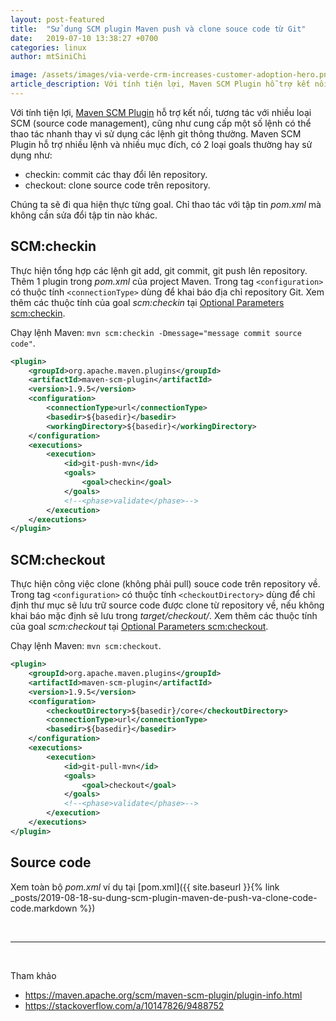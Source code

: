 ```yaml
---
layout: post-featured
title:  "Sử dụng SCM plugin Maven push và clone souce code từ Git"
date:   2019-07-10 13:38:27 +0700
categories: linux
author: mtSiniChi

image: /assets/images/via-verde-crm-increases-customer-adoption-hero.png
article_description: Với tính tiện lợi, Maven SCM Plugin hỗ trợ kết nối, tương tác với nhiều loại SCM (source code management), cũng như cung cấp một số lệnh có thể thao tác nhanh thay vì sử dụng các lệnh git thông thường.
---
```


Với tính tiện lợi, [Maven SCM Plugin][2] hỗ trợ kết nối, tương tác với nhiều loại SCM (source code management), cũng như cung cấp một số lệnh có thể thao tác nhanh thay vì sử dụng các lệnh git thông thường. Maven SCM Plugin hỗ trợ nhiều lệnh và nhiều mục đích, có 2 loại goals thường hay sử dụng như:

- checkin: commit các thay đổi lên repository.
- checkout: clone source code trên repository.

Chúng ta sẽ đi qua hiện thực từng goal. Chỉ thao tác với tập tin *pom.xml* mà không cần sửa đổi tập tin nào khác.

## SCM:checkin

Thực hiện tổng hợp các lệnh git add, git commit, git push lên repository. Thêm 1 plugin trong *pom.xml* của project Maven. Trong tag `<configuration>` có thuộc tính `<connectionType>` dùng để khai báo địa chỉ repository Git. Xem thêm các thuộc tính của goal *scm:checkin* tại [Optional Parameters scm:checkin][3].

Chạy lệnh Maven: `mvn scm:checkin -Dmessage="message commit source code"`.

```xml
<plugin>
    <groupId>org.apache.maven.plugins</groupId>
    <artifactId>maven-scm-plugin</artifactId>
    <version>1.9.5</version>
    <configuration>
        <connectionType>url</connectionType>
        <basedir>${basedir}</basedir>
        <workingDirectory>${basedir}</workingDirectory>
    </configuration>
    <executions>
        <execution>
            <id>git-push-mvn</id>
            <goals>
                <goal>checkin</goal>
            </goals>
            <!--<phase>validate</phase>-->
        </execution>
    </executions>
</plugin>
```

## SCM:checkout

Thực hiện công việc clone (không phải pull) souce code trên repository về. Trong tag `<configuration>` có thuộc tính `<checkoutDirectory>` dùng để chỉ định thư mục sẽ lưu trữ source code được clone từ repository về, nếu không khai báo mặc định sẽ lưu trong *target/checkout/*. Xem thêm các thuộc tính của goal *scm:checkout* tại [Optional Parameters scm:checkout][4].

Chạy lệnh Maven: `mvn scm:checkout`.

```xml
<plugin>
    <groupId>org.apache.maven.plugins</groupId>
    <artifactId>maven-scm-plugin</artifactId>
    <version>1.9.5</version>
    <configuration>
        <checkoutDirectory>${basedir}/core</checkoutDirectory>
        <connectionType>url</connectionType>
        <basedir>${basedir}</basedir>
    </configuration>
    <executions>
        <execution>
            <id>git-pull-mvn</id>
            <goals>
                <goal>checkout</goal>
            </goals>
            <!--<phase>validate</phase>-->
        </execution>
    </executions>
</plugin>
```

## Source code

Xem toàn bộ *pom.xml* ví dụ tại [pom.xml]({{ site.baseurl }}{% link _posts/2019-08-18-su-dung-scm-plugin-maven-de-push-va-clone-code-code.markdown %})

<br>

---

<br>

Tham khảo

- https://maven.apache.org/scm/maven-scm-plugin/plugin-info.html
- https://stackoverflow.com/a/10147826/9488752

[2]:https://maven.apache.org/scm/maven-scm-plugin/index.html
[3]:https://maven.apache.org/scm/maven-scm-plugin/checkin-mojo.html
[4]:https://maven.apache.org/scm/maven-scm-plugin/checkout-mojo.html

